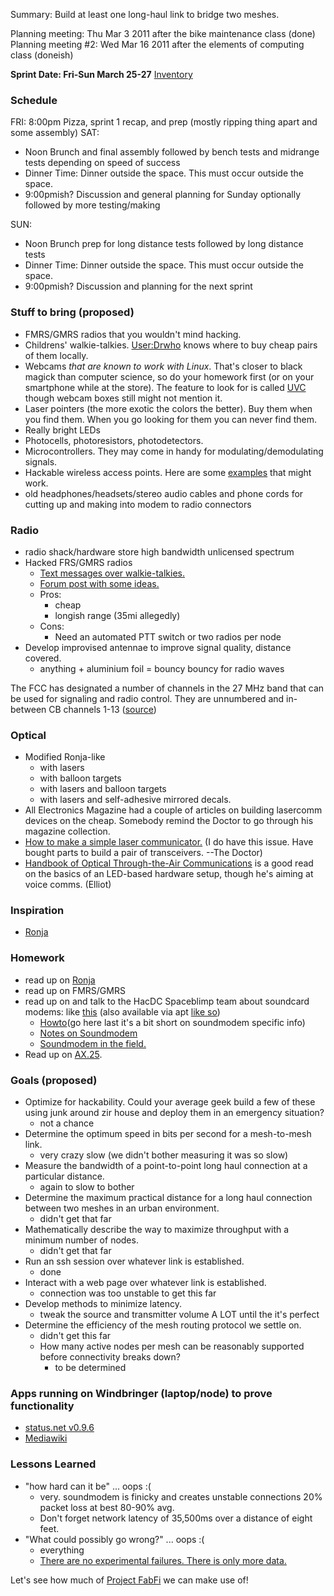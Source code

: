 Summary: Build at least one long-haul link to bridge two meshes.

Planning meeting: Thu Mar 3 2011 after the bike maintenance class (done)
Planning meeting \#2: Wed Mar 16 2011 after the elements of computing
class (doneish)

**Sprint Date: Fri-Sun March 25-27**
[Inventory](Byzantium_Sprint_2_Inventory "wikilink")

### Schedule

FRI: 8:00pm Pizza, sprint 1 recap, and prep (mostly ripping thing apart
and some assembly) SAT:

- Noon Brunch and final assembly followed by bench tests and midrange
  tests depending on speed of success
- Dinner Time: Dinner outside the space. This must occur outside the
  space.
- 9:00pmish? Discussion and general planning for Sunday optionally
  followed by more testing/making

SUN:

- Noon Brunch prep for long distance tests followed by long distance
  tests
- Dinner Time: Dinner outside the space. This must occur outside the
  space.
- 9:00pmish? Discussion and planning for the next sprint

### Stuff to bring (proposed)

- FMRS/GMRS radios that you wouldn't mind hacking.
- Childrens' walkie-talkies. [User:Drwho](User:Drwho "wikilink") knows
  where to buy cheap pairs of them locally.
- Webcams *that are known to work with Linux*. That's closer to black
  magick than computer science, so do your homework first (or on your
  smartphone while at the store). The feature to look for is called
  [UVC](http://en.wikipedia.org/wiki/USB_video_device_class) though
  webcam boxes still might not mention it.
- Laser pointers (the more exotic the colors the better). Buy them when
  you find them. When you go looking for them you can never find them.
- Really bright LEDs
- Photocells, photoresistors, photodetectors.
- Microcontrollers. They may come in handy for modulating/demodulating
  signals.
- Hackable wireless access points. Here are some
  [examples](http://www.newegg.com/Product/ProductList.aspx?Submit=ENE&DEPA=0&Order=BESTMATCH&Description=dd+wrt)
  that might work.
- old headphones/headsets/stereo audio cables and phone cords for
  cutting up and making into modem to radio connectors

### Radio

- radio shack/hardware store high bandwidth unlicensed spectrum
- Hacked FRS/GMRS radios
  - [Text messages over
    walkie-talkies.](http://takethingsapart.blogspot.com/2010/07/note-before-constructing-device-such-as.html)
  - [Forum post with some
    ideas.](http://www.arduino.cc/cgi-bin/yabb2/YaBB.pl?num=1270645507)
  - Pros:
    - cheap
    - longish range (35mi allegedly)
  - Cons:
    - Need an automated PTT switch or two radios per node
- Develop improvised antennae to improve signal quality, distance
  covered.
  - anything + aluminium foil = bouncy bouncy for radio waves

The FCC has designated a number of channels in the 27 MHz band that can
be used for signaling and radio control. They are unnumbered and
in-between CB channels 1-13
([source](http://forum.servomagazine.com/viewtopic.php?f=1&t=2736))

### Optical

- Modified Ronja-like
  - with lasers
  - with balloon targets
  - with lasers and balloon targets
  - with lasers and self-adhesive mirrored decals.
- All Electronics Magazine had a couple of articles on building
  lasercomm devices on the cheap. Somebody remind the Doctor to go
  through his magazine collection.
- [How to make a simple laser
  communicator.](http://www.make-digital.com/make/vol16/?pg=69#pg69) (I
  do have this issue. Have bought parts to build a pair of transceivers.
  --The Doctor)
- [Handbook of Optical Through-the-Air
  Communications](http://www.imagineeringezine.com/files/air-bk2.html)
  is a good read on the basics of an LED-based hardware setup, though
  he's aiming at voice comms. (Elliot)

### Inspiration

- [Ronja](Ronja "wikilink")

### Homework

- read up on [Ronja](http://ronja.twibright.com/)
- read up on FMRS/GMRS
- read up on and talk to the HacDC Spaceblimp team about soundcard
  modems: like [this](http://www.baycom.org/~tom/ham/soundmodem/) (also
  available via apt [like so](Notes_on_Soundmodem "wikilink"))
  - [Howto](http://www.linux-ax25.org/wiki/Soundmodem)(go here last it's
    a bit short on soundmodem specific info)
  - [Notes on Soundmodem](Notes_on_Soundmodem "wikilink")
  - [Soundmodem in the
    field.](http://www.qbjnet.com/packet.html#soundmodem)
- Read up on [AX.25](AX.25 "wikilink").

### Goals (proposed)

- Optimize for hackability. Could your average geek build a few of these
  using junk around zir house and deploy them in an emergency situation?
  - not a chance
- Determine the optimum speed in bits per second for a mesh-to-mesh
  link.
  - very crazy slow (we didn't bother measuring it was so slow)
- Measure the bandwidth of a point-to-point long haul connection at a
  particular distance.
  - again to slow to bother
- Determine the maximum practical distance for a long haul connection
  between two meshes in an urban environment.
  - didn't get that far
- Mathematically describe the way to maximize throughput with a minimum
  number of nodes.
  - didn't get that far
- Run an ssh session over whatever link is established.
  - done
- Interact with a web page over whatever link is established.
  - connection was too unstable to get this far
- Develop methods to minimize latency.
  - tweak the source and transmitter volume A LOT until the it's perfect
- Determine the efficiency of the mesh routing protocol we settle on.
  - didn't get this far
  - How many active nodes per mesh can be reasonably supported before
    connectivity breaks down?
    - to be determined

### Apps running on Windbringer (laptop/node) to prove functionality

- [status.net v0.9.6](http://status.net/open-source)
- [Mediawiki](http://www.mediawiki.org/wiki/MediaWiki)

### Lessons Learned

- "how hard can it be" ... oops :(
  - very. soundmodem is finicky and creates unstable connections 20%
    packet loss at best 80-90% avg.
  - Don't forget network latency of 35,500ms over a distance of eight
    feet.
- "What could possibly go wrong?" ... oops :(
  - everything
  - [There are no experimental failures. There is only more
    data.](http://drwho.virtadpt.net/archive/2011/04/14/project-byzantium-development-sprint-2)

Let's see how much of [Project FabFi](http://fabfi.fablab.af/) we can
make use of!